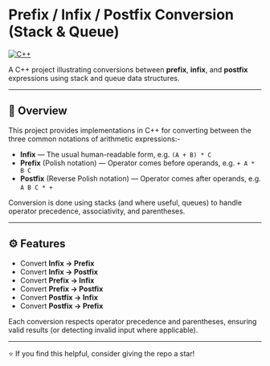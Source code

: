 # Prefix / Infix / Postfix Conversion (Stack & Queue)

[![C++](https://img.shields.io/badge/language-C%2B%2B-lightgrey.svg)](#)  

A C++ project illustrating conversions between **prefix**, **infix**, and **postfix** expressions using stack and queue data structures.

---


## 🧩 Overview

This project provides implementations in C++ for converting between the three common notations of arithmetic expressions:-

- **Infix** — The usual human-readable form, e.g. `(A + B) * C`  
- **Prefix** (Polish notation) — Operator comes before operands, e.g. `+ A * B C`  
- **Postfix** (Reverse Polish notation) — Operator comes after operands, e.g. `A B C * +`

Conversion is done using stacks (and where useful, queues) to handle operator precedence, associativity, and parentheses.

---

## ⚙️ Features

- Convert **Infix → Prefix**  
- Convert **Infix → Postfix**  
- Convert **Prefix → Infix**  
- Convert **Prefix → Postfix**  
- Convert **Postfix → Infix**  
- Convert **Postfix → Prefix**

Each conversion respects operator precedence and parentheses, ensuring valid results (or detecting invalid input where applicable).

---
⭐ If you find this helpful, consider giving the repo a star!

